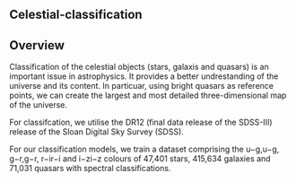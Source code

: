 ## Celestial-classification

## Overview

Classification of the celestial objects (stars, galaxis and quasars) is an important issue in astrophysics. It provides a better undrestanding of the universe and its content. In particuar, using bright quasars as reference points, we can create the largest and most detailed three-dimensional map of the universe. 

For classifcation, we utilise the DR12 (final data release of the SDSS-III) release of the Sloan Digital Sky Survey (SDSS).  


For our classification models, we train a dataset comprising the u−g,u−g, g−r,g−r, r−ir−i and i−zi−z colours of 47,401 stars, 415,634 galaxies and 71,031 quasars with spectral classifications.

